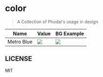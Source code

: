 # color

> A Collection of Phodal's usage in design

 Name          |    Value                                                 | BG Example
 --------------|----------------------------------------------------------|--------------
 Metro Blue    | <a><img src="https://phodal.github.io/colors/colors/metro-blue-text.svg"/></a>          | <a><img src="https://phodal.github.io/colors/colors/metro-blue-bg.svg"/></a>




LICENSE
-------

MIT
